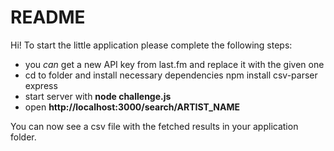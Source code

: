 # README

Hi! To start the little application please complete the following steps:

- you *can* get a new API key from last.fm and replace it with the given one
- cd to folder and install necessary dependencies 
	npm install csv-parser express
- start server with **node challenge.js**
- open **http://localhost:3000/search/ARTIST_NAME**

You can now see a csv file with the fetched results in your application folder.